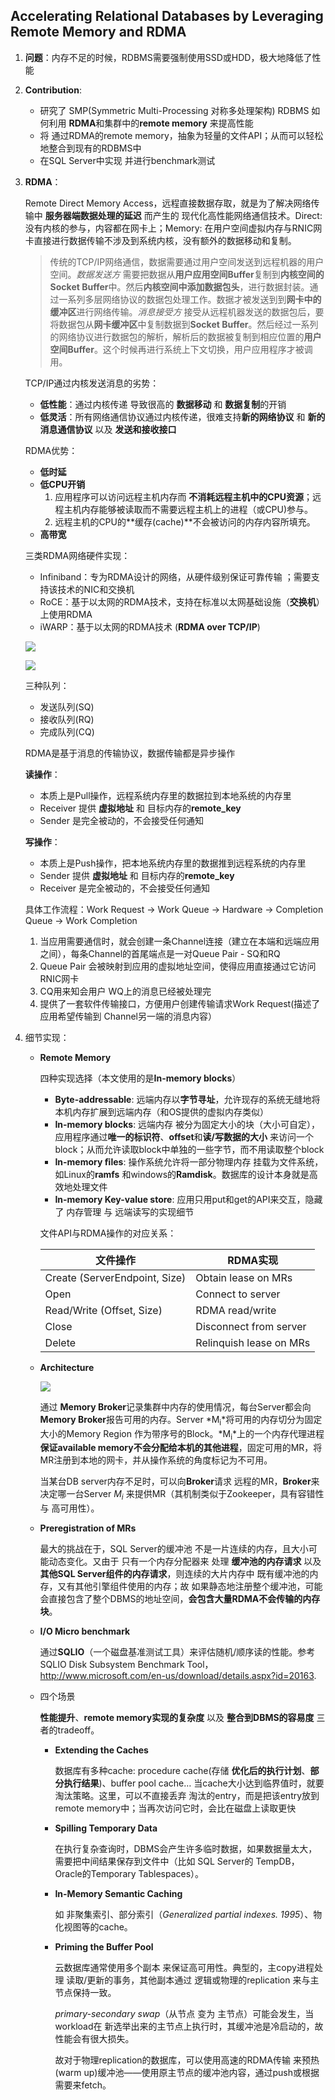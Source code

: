 ## Accelerating Relational Databases by Leveraging Remote Memory and RDMA

1. **问题**：内存不足的时候，RDBMS需要强制使用SSD或HDD，极大地降低了性能

2. **Contribution**: 

   - 研究了 SMP(Symmetric Multi-Processing 对称多处理架构) RDBMS 如何利用 **RDMA**和集群中的**remote memory** 来提高性能
   - 将 通过RDMA的remote memory，抽象为轻量的文件API；从而可以轻松地整合到现有的RDBMS中
   - 在SQL Server中实现 并进行benchmark测试

3. **RDMA**：

   Remote Direct Memory Access，远程直接数据存取，就是为了解决网络传输中 **服务器端数据处理的延迟** 而产生的 现代化高性能网络通信技术。Direct: 没有内核的参与，内容都在网卡上；Memory: 在用户空间虚拟内存与RNIC网卡直接进行数据传输不涉及到系统内核，没有额外的数据移动和复制。

   > 传统的TCP/IP网络通信，数据需要通过用户空间发送到远程机器的用户空间。*数据发送方* 需要把数据从**用户应用空间Buffer**复制到**内核空间的Socket Buffer**中。然后**内核空间中添加数据包头**，进行数据封装。通过一系列多层网络协议的数据包处理工作。数据才被发送到到**网卡中的缓冲区**进行网络传输。*消息接受方* 接受从远程机器发送的数据包后，要将数据包从**网卡缓冲区**中复制数据到**Socket Buffer**。然后经过一系列的网络协议进行数据包的解析，解析后的数据被复制到相应位置的**用户空间Buffer**。这个时候再进行系统上下文切换，用户应用程序才被调用。

   TCP/IP通过内核发送消息的劣势：

   - **低性能**：通过内核传递 导致很高的 **数据移动** 和 **数据复制**的开销
   - **低灵活**：所有网络通信协议通过内核传递，很难支持**新的网络协议** 和 **新的消息通信协议** 以及 **发送和接收接口**

   RDMA优势：

   - **低时延**
   - **低CPU开销**
     1. 应用程序可以访问远程主机内存而 **不消耗远程主机中的CPU资源**；远程主机内存能够被读取而不需要远程主机上的进程（或CPU)参与。
     2. 远程主机的CPU的**缓存(cache)**不会被访问的内存内容所填充。
   - **高带宽**

   三类RDMA网络硬件实现：

   - Infiniband：专为RDMA设计的网络，从硬件级别保证可靠传输 ；需要支持该技术的NIC和交换机
   - RoCE：基于以太网的RDMA技术，支持在标准以太网基础设施（**交换机**）上使用RDMA
   - iWARP：基于以太网的RDMA技术 (**RDMA over TCP/IP**) 

   ![](https://www.teimouri.net/wp-content/uploads/2018/06/rdma_operation.jpg)

   ![](https://www.teimouri.net/wp-content/uploads/2018/06/rdma_vs_tcp-768x744.jpg)

   三种队列：

   - 发送队列(SQ)
   - 接收队列(RQ)
   - 完成队列(CQ)

   RDMA是基于消息的传输协议，数据传输都是异步操作

   **读操作**：

   - 本质上是Pull操作，远程系统内存里的数据拉到本地系统的内存里
   - Receiver 提供 **虚拟地址** 和 目标内存的**remote_key**
   - Sender 是完全被动的，不会接受任何通知

   **写操作**：

   - 本质上是Push操作，把本地系统内存里的数据推到远程系统的内存里
   - Sender 提供 **虚拟地址** 和 目标内存的**remote_key**
   - Receiver 是完全被动的，不会接受任何通知

   具体工作流程：Work Request -> Work Queue -> Hardware -> Completion Queue -> Work Completion

   1. 当应用需要通信时，就会创建一条Channel连接（建立在本端和远端应用之间），每条Channel的首尾端点是一对Queue Pair - SQ和RQ
   2. Queue Pair 会被映射到应用的虚拟地址空间，使得应用直接通过它访问RNIC网卡
   3. CQ用来知会用户 WQ上的消息已经被处理完
   4. 提供了一套软件传输接口，方便用户创建传输请求Work Request(描述了应用希望传输到 Channel另一端的消息内容）

4. 细节实现：

   - **Remote Memory**

     四种实现选择（本文使用的是**In-memory blocks**）

     - **Byte-addressable**: 远端内存以**字节寻址**，允许现存的系统无缝地将本机内存扩展到远端内存（和OS提供的虚拟内存类似）
     - **In-memory blocks**: 远端内存 被分为固定大小的块（大小可自定），应用程序通过**唯一的标识符**、**offset**和**读/写数据的大小** 来访问一个block；从而允许读取block中单独的一些字节，而不用读取整个block
     - **In-memory ﬁles**: 操作系统允许将一部分物理内存 挂载为文件系统，如Linux的**ramfs** 和windows的**Ramdisk**。数据库的设计本身就是高效地处理文件
     - **In-memory Key-value store**: 应用只用put和get的API来交互，隐藏了 内存管理 与 远端读写的实现细节

     文件API与RDMA操作的对应关系：

     | 文件操作                      | RDMA实现                |
     | ----------------------------- | ----------------------- |
     | Create (ServerEndpoint, Size) | Obtain lease on MRs     |
     | Open                          | Connect to server       |
     | Read/Write (Offset, Size)     | RDMA read/write         |
     | Close                         | Disconnect from server  |
     | Delete                        | Relinquish lease on MRs |

   - **Architecture**

     ![](https://cchw-1257198376.cos.ap-chengdu.myqcloud.com/test/clipboard_20200417111313.png)

     通过 **Memory Broker**记录集群中内存的使用情况，每台Server都会向 **Memory Broker**报告可用的内存。Server *M<sub>i</sub>*将可用的内存切分为固定大小的Memory Region 作为带序号的Block。*M<sub>i</sub>*上的一个内存代理进程 **保证available memory不会分配给本机的其他进程**，固定可用的MR，将MR注册到本地的网卡，并从操作系统的角度标记为不可用。
   
     当某台DB server内存不足时，可以向**Broker**请求 远程的MR，**Broker**来决定哪一台Server *M<sub>i</sub>* 来提供MR（其机制类似于Zookeeper，具有容错性 与 高可用性）。
   
   - **Preregistration of MRs**
   
     最大的挑战在于，SQL Server的缓冲池 不是一片连续的内存，且大小可能动态变化。又由于 只有一个内存分配器来 处理 **缓冲池的内存请求** 以及 **其他SQL Server组件的内存请求**，则连续的大片内存中 既有缓冲池的内存，又有其他引擎组件使用的内存；故 如果静态地注册整个缓冲池，可能会直接包含了整个DBMS的地址空间，**会包含大量RDMA不会传输的内存块**。
   
   - **I/O Micro benchmark**
   
     通过**SQLIO**（一个磁盘基准测试工具）来评估随机/顺序读的性能。参考SQLIO Disk Subsystem Benchmark Tool， http://www.microsoft.com/en-us/download/details.aspx?id=20163.
   
   - 四个场景
   
     **性能提升**、**remote memory实现的复杂度** 以及 **整合到DBMS的容易度** 三者的tradeoff。
   
     - **Extending the Caches**
   
       数据库有多种cache: procedure cache(存储 **优化后的执行计划**、**部分执行结果**)、buffer pool cache… 当cache大小达到临界值时，就要淘汰策略。这里，可以不直接丢弃 淘汰的entry，而是把该entry放到remote memory中；当再次访问它时，会比在磁盘上读取更快
   
     - **Spilling Temporary Data**
   
       在执行复杂查询时，DBMS会产生许多临时数据，如果数据量太大，需要把中间结果保存到文件中（比如 SQL Server的 TempDB，Oracle的Temporary Tablespaces）。
   
     - **In-Memory Semantic Caching**
   
       如 非聚集索引、部分索引（*Generalized partial indexes. 1995*）、物化视图等的cache。
   
     - **Priming the Buffer Pool**
   
       云数据库通常使用多个副本 来保证高可用性。典型的，主copy进程处理 读取/更新的事务，其他副本通过 逻辑或物理的replication 来与主节点保持一致。
   
       *primary-secondary swap*（从节点 变为 主节点）可能会发生，当workload在 新选举出来的主节点上执行时，其缓冲池是冷启动的，故性能会有很大损失。
   
       故对于物理replication的数据库，可以使用高速的RDMA传输 来预热(warm up)缓冲池——使用原主节点的缓冲池内容，通过push或根据需要来fetch。
   
   


